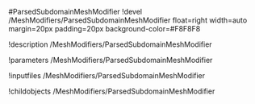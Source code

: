 <!-- MOOSE Object Documentation Stub: Remove this when content is added. -->
#ParsedSubdomainMeshModifier
!devel /MeshModifiers/ParsedSubdomainMeshModifier float=right width=auto margin=20px padding=20px background-color=#F8F8F8

!description /MeshModifiers/ParsedSubdomainMeshModifier

!parameters /MeshModifiers/ParsedSubdomainMeshModifier

!inputfiles /MeshModifiers/ParsedSubdomainMeshModifier

!childobjects /MeshModifiers/ParsedSubdomainMeshModifier
